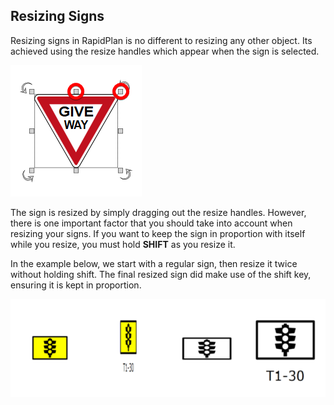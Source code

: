 ## Resizing Signs

Resizing signs in RapidPlan is no different to resizing any other object. Its achieved using the resize handles which appear when the sign is selected.

![Resize_Handles](./assets/Resize_Handles.png)

The sign is resized by simply dragging out the resize handles. However, there is one important factor that you should take into account when resizing your signs. If you want to keep the sign in proportion with itself while you resize, you must hold **SHIFT** as you resize it.

In the example below, we start with a regular sign, then resize it twice without holding shift. The final resized sign did make use of the shift key, ensuring it is kept in proportion.

![Only_the_one_on_the_far_right_was_resized_whilst_holding_the_shift_key,_keeping_it_in_proportion](./assets/Only_the_one_on_the_far_right_was_resized_whilst_holding_the_shift_key_keeping_it_in_proportion.png)
